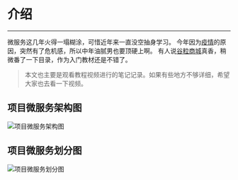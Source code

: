 # 介绍
---
微服务这几年火得一塌糊涂，可惜近年来一直没空抽身学习。
今年因为[疫情](https://voice.baidu.com/act/newpneumonia/newpneumonia/)的原因，突然有了危机感，所以中年油腻男也要顶硬上啊。
有人说[谷粒商城](http://www.gulixueyuan.com/course/369)真香，稍微番了一下目录，作为入门教材还是不错了。

> 本文也主要是观看教程视频进行的笔记记录。如果有些地方不够详细，希望大家也去看一下视频。

## 项目微服务架构图
![项目微服务架构图](https://qiniu.84dd.xyz/JLwr15.png)

## 项目微服务划分图
![项目微服务划分图](https://qiniu.84dd.xyz/2wCsA3.png)

